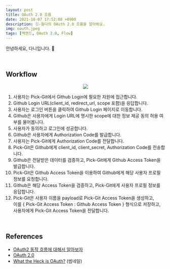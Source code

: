 ```yaml
---
layout: post
title: OAuth 2.0 흐름
date: 2021-10-07 17:52:08 +0900
description: 깃-들다의 OAuth 2.0 흐름을 알아봐요.
img: oauth.jpeg
tags: [백엔드, OAuth 2.0, Flow]
---
```


안녕하세요, 다니입니다. 🌻

<br/>

## Workflow

<p align="center">
    <img src="https://user-images.githubusercontent.com/50176238/130556864-6c18d77a-c577-46ed-a3c4-aaa5b2d5c21f.png">
</p>

1. 사용자는 Pick-Git에서 Github Login에 필요한 자원에 접근합니다.
2. Github Login URL(client_id, redirect_url, scope 포함)을 응답합니다.
3. 사용자는 로그인 버튼을 클릭하여 Github Login 페이지로 이동합니다.
4. Github은 사용자에게 Login URL에 명시한 scope에 대한 정보 제공 동의 허용 여부를 물어봅니다.
5. 사용자가 동의하고 로그인에 성공합니다.
6. Github은 사용자에게 Authorization Code를 발급합니다.
7. 사용자는 Pick-Git에게 Authorization Code를 전달합니다.
8. Pick-Git은 Github에게 client_id, client_secret, Authorization Code를 전송합니다.
9. Github은 전달받은 데이터를 검증하고, Pick-Git에게 Github Access Token을 발급합니다.
10. Pick-Git은 Github Access Token을 이용하여 Github에게 해당 사용자 프로필 정보를 요청합니다.
11. Github은 해당 Access Token을 검증하고, Pick-Git에게 사용자 프로필 정보를 응답합니다.
12. Pick-Git은 사용자 이름을 payload로 Pick-Git Access Token을 생성하고,<br/>
이를 { Pick-Git Access Token : Github Access Token } 형식으로 저장하고,<br/>
사용자에게 Pick-Git Access Token을 전달합니다.

<br/>

## References

- [OAuth2 동작 흐름에 대해서 알아보자](https://woodcock.tistory.com/17)
- [OAuth 2.0](https://github.com/binghe819/TIL/blob/master/Network/OAuth%202.0/OAuth2.0.md)
- [What the Heck is OAuth?](https://stormpath.com/blog/what-the-heck-is-oauth) (썸네일)